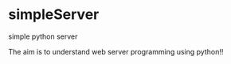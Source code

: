 simpleServer
============

simple python server

The aim is to understand web server programming using python!!
